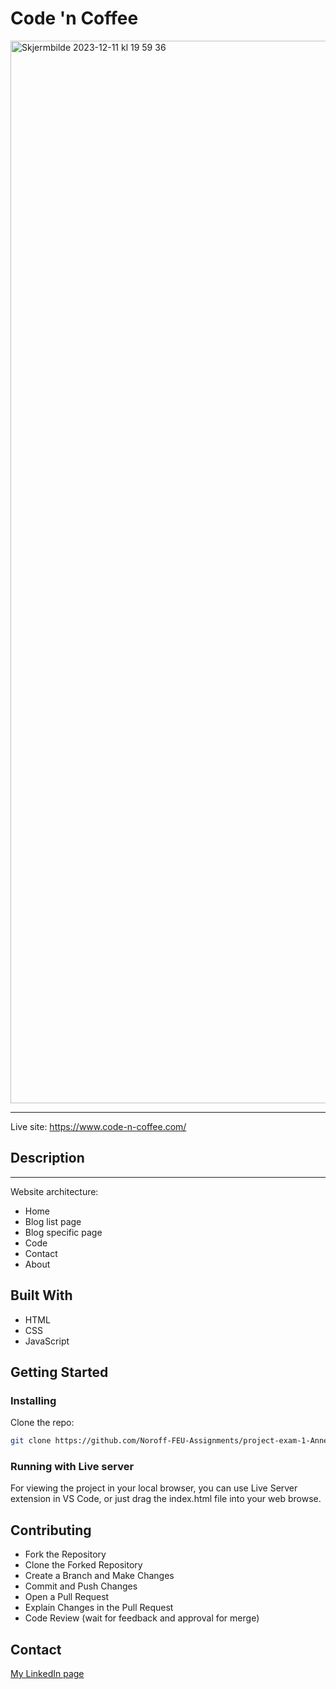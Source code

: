 # Code 'n Coffee


<img width="1700" alt="Skjermbilde 2023-12-11 kl  19 59 36" src="https://github.com/Noroff-FEU-Assignments/project-exam-1-Anne-Serine/assets/125912893/5ae6bf6b-0d7e-4623-9461-9e4c41f60d94">




---

Live site: https://www.code-n-coffee.com/

## Description

-----

Website architecture:

- Home
- Blog list page
- Blog specific page
- Code
- Contact
- About


## Built With

- HTML
- CSS
- JavaScript

## Getting Started

### Installing

Clone the repo:

```bash
git clone https://github.com/Noroff-FEU-Assignments/project-exam-1-Anne-Serine.git
```

### Running with Live server

For viewing the project in your local browser, you can use Live Server extension in VS Code, or just drag the index.html file into your web browse. 

## Contributing

- Fork the Repository
- Clone the Forked Repository
- Create a Branch and Make Changes
- Commit and Push Changes
- Open a Pull Request
- Explain Changes in the Pull Request
- Code Review (wait for feedback and approval for merge)

## Contact

[My LinkedIn page](https://www.linkedin.com/in/anne-serine-johannessen-587b4024a/)
